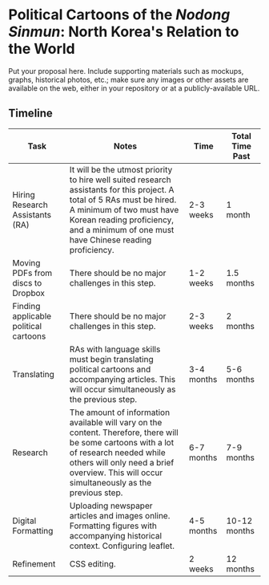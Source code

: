 # Political Cartoons of the *Nodong Sinmun*: North Korea's Relation to the World


Put your proposal here. Include supporting materials such as mockups, graphs, historical photos, etc.; make sure any images or other assets are available on the web, either in your repository or at a publicly-available URL.  











<h2>Timeline</h2>

| Task                                  | Notes                                                                                                                                                                                                                                       | Time       | Total Time Past |
|---------------------------------------|---------------------------------------------------------------------------------------------------------------------------------------------------------------------------------------------------------------------------------------------|------------|-----------------|
| Hiring Research Assistants (RA)       | It will be the utmost priority to hire well suited research assistants for this project. A total of 5 RAs must be hired. A minimum of two must have Korean reading proficiency, and a minimum of one must have Chinese reading proficiency. | 2-3 weeks  | 1 month         |
| Moving PDFs from discs to Dropbox     | There should be no major challenges in this step.                                                                                                                                                                                           | 1-2 weeks  | 1.5 months      |
| Finding applicable political cartoons | There should be no major challenges in this step.                                                                                                                                                                                           | 2-3 weeks  | 2 months        |
| Translating                           | RAs with language skills must begin translating political cartoons and accompanying articles. This will occur simultaneously as the previous step.                                                                                          | 3-4 months | 5-6 months      |
| Research                              | The amount of information available will vary on the content. Therefore, there will be some cartoons with a lot of research needed while others will only need a brief overview. This will occur simultaneously as the previous step.       | 6-7 months | 7-9 months      |
| Digital Formatting                    | Uploading newspaper articles and images online. Formatting figures with accompanying historical context. Configuring leaflet.                                                                                                               | 4-5 months | 10-12 months    |
| Refinement                            | CSS editing.                                                                                                                                                                                                                                | 2 weeks    | 12 months       |
